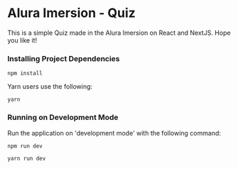 # Alura Imersion - Quiz

This is a simple Quiz made in the Alura Imersion on React and NextJS. Hope you like it!
### Installing Project Dependencies
```
npm install
```
Yarn users use the following:
```
yarn
```
### Running on Development Mode
Run the application on 'development mode' with the following command:
```
npm run dev
```
```
yarn run dev
```
